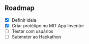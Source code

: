 ## Roadmap

- [x] Definir ideia
- [x] Criar protótipo no MIT App Inventor
- [ ] Testar com usuários
- [ ] Submeter ao Hackathon
